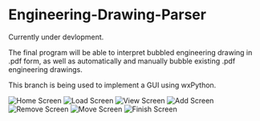 # Engineering-Drawing-Parser
Currently under devlopment.

The final program will be able to interpret bubbled engineering drawing in .pdf form, as well as automatically and manually bubble existing .pdf engineering drawings.

This branch is being used to implement a GUI using wxPython.

![Home Screen](https://raw.githubusercontent.com/Engineering-Drawing-Parser/blob/wxpython-development/README/HomeScreen.JPG)
![Load Screen](https://raw.githubusercontent.com/Engineering-Drawing-Parser/blob/wxpython-development/README/LoadScreen.JPG)
![View Screen](https://raw.githubusercontent.com/Engineering-Drawing-Parser/blob/wxpython-development/README/ViewScreen.JPG)
![Add Screen](https://raw.githubusercontent.com/Engineering-Drawing-Parser/blob/wxpython-development/README/AddScreen.JPG)
![Remove Screen](https://raw.githubusercontent.com/Engineering-Drawing-Parser/blob/wxpython-development/README/RemoveScreen.JPG)
![Move Screen](https://raw.githubusercontent.com/Engineering-Drawing-Parser/blob/wxpython-development/README/MoveScreen.JPG)
![Finish Screen](https://raw.githubusercontent.com/Engineering-Drawing-Parser/blob/wxpython-development/README/FinishScreen.JPG)
